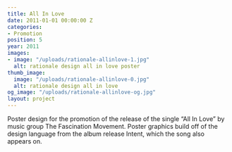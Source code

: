 ```yaml
---
title: All In Love
date: 2011-01-01 00:00:00 Z
categories:
- Promotion
position: 5
year: 2011
images:
- image: "/uploads/rationale-allinlove-1.jpg"
  alt: rationale design all in love poster
thumb_image:
  image: "/uploads/rationale-allinlove-0.jpg"
  alt: rationale design all in love
og_image: "/uploads/rationale-allinlove-og.jpg"
layout: project
---
```


Poster design for the promotion of the release of the single “All In Love” by music group The Fascination Movement. Poster graphics build off of the design language from the album release Intent, which the song also appears on.